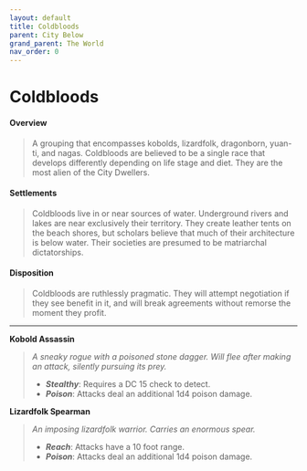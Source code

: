 ```yaml
---
layout: default
title: Coldbloods
parent: City Below
grand_parent: The World
nav_order: 0
---
```


# Coldbloods

#### Overview

> A grouping that encompasses kobolds, lizardfolk, dragonborn, yuan-ti, and nagas. Coldbloods are believed to be a single race that develops differently depending on life stage and diet. They are the most alien of the City Dwellers.

#### Settlements

> Coldbloods live in or near sources of water. Underground rivers and lakes are near exclusively their territory. They create leather tents on the beach shores, but scholars believe that much of their architecture is below water. Their societies are presumed to be matriarchal dictatorships.

#### Disposition

> Coldbloods are ruthlessly pragmatic. They will attempt negotiation if they see benefit in it, and will break agreements without remorse the moment they profit.  

---

**Kobold Assassin**

> _A sneaky rogue with a poisoned stone dagger. Will flee after making an attack, silently pursuing its prey._
>
> * ***Stealthy***: Requires a DC 15 check to detect.
> * ***Poison***: Attacks deal an additional 1d4 poison damage.

**Lizardfolk Spearman**

> _An imposing lizardfolk warrior. Carries an enormous spear._
>
> * ***Reach***: Attacks have a 10 foot range.
> * ***Poison***: Attacks deal an additional 1d4 poison damage.